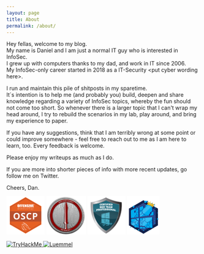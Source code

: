 ```yaml
---
layout: page
title: About
permalink: /about/
---
```


Hey fellas, welcome to my blog.  
My name is Daniel and I am just a normal IT guy who is interested in InfoSec.  
I grew up with computers thanks to my dad, and work in IT since 2006.  
My InfoSec-only career started in 2018 as a IT-Security \<put cyber wording here\>.  

I run and maintain this pile of shitposts in my sparetime.  
It´s intention is to help me (and probably you) build, deepen and share knowledge regarding a variety of InfoSec topics, whereby the fun should not come too short. 
So whenever there is a larger topic that I can't wrap my head around, I try to rebuild the scenarios in my lab, play around, and bring my experience to paper.     

If you have any suggestions, think that I am terribly wrong at some point or could improve somewhere - feel free to reach out to me as I am here to learn, too. Every feedback is welcome.   

Please enjoy my writeups as much as I do.  

If you are more into shorter pieces of info with more recent updates, go follow me on Twitter.  

Cheers, Dan.  
     
<a href="https://www.youracclaim.com/badges/47725ad5-c23c-470b-9e0e-ed08000bcc1b"><img src="/images/OSCP.png" height="100"/></a>
<a href="https://eu.badgr.com/public/assertions/LbHY7ftfT0KCxyMcYfIa8Q"><img src="/images/CRTO.png" height="100"/></a> 
<a href="https://www.credential.net/e33b655d-0ceb-4c95-9315-f4cfbe1595f4"><img src="/images/CRTP.png" height="100"/></a> 
<a href="https://tryhackme.com/p/LuemmelSec"><img src="/images/adversary.png" height="100"/></a>   

<a href="https://tryhackme.com/p/LuemmelSec"><img src="https://tryhackme-badges.s3.amazonaws.com/LuemmelSec.png" alt="TryHackMe" height="51">
[ ![Luemmel](https://www.hackthebox.eu/badge/image/151978)](https://www.hackthebox.eu/home/users/profile/151978)

